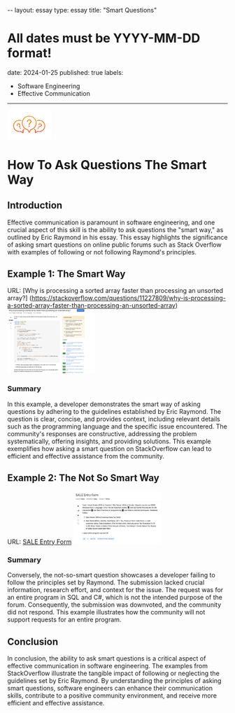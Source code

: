 --
layout: essay
type: essay
title: "Smart Questions"
# All dates must be YYYY-MM-DD format!
date: 2024-01-25
published: true
labels:
  - Software Engineering
  - Effective Communication
---

<img width="100px" class="rounded float-start pe-4" src="../img/QuestionMark.jpg">

# How To Ask Questions The Smart Way

## Introduction
Effective communication is paramount in software engineering, and one crucial aspect of this skill is the ability to ask questions the "smart way," as outlined by Eric Raymond in his essay. This essay highlights the significance of asking smart questions on online public forums such as Stack Overflow with examples of following or not following Raymond's principles.

## Example 1: The Smart Way
URL: [Why is processing a sorted array faster than processing an unsorted array?] (https://stackoverflow.com/questions/11227809/why-is-processing-a-sorted-array-faster-than-processing-an-unsorted-array)
<img width="200px" 
     class="rounded float-start pe-4" 
     src="../img/GoodExample.png" >
### Summary
In this example, a developer demonstrates the smart way of asking questions by adhering to the guidelines established by Eric Raymond. The question is clear, concise, and provides context, including relevant details such as the programming language and the specific issue encountered. The community's responses are constructive, addressing the problem systematically, offering insights, and providing solutions. This example exemplifies how asking a smart question on StackOverflow can lead to efficient and effective assistance from the community.

## Example 2: The Not So Smart Way
URL: [SALE Entry Form](https://stackoverflow.com/questions/77884673/sale-entry-form)
<img width="200px" 
     class="rounded float-start pe-4" 
     src="../img/BadExample.png" >

### Summary
Conversely, the not-so-smart question showcases a developer failing to follow the principles set by Raymond. The submission lacked crucial information, research effort, and context for the issue. The request was for an entire program in SQL and C#, which is not the intended purpose of the forum. Consequently, the submission was downvoted, and the community did not respond. This example illustrates how the community will not support requests for an entire program.

## Conclusion
In conclusion, the ability to ask smart questions is a critical aspect of effective communication in software engineering. The examples from StackOverflow illustrate the tangible impact of following or neglecting the guidelines set by Eric Raymond. By understanding the principles of asking smart questions, software engineers can enhance their communication skills, contribute to a positive community environment, and receive more efficient and effective assistance.

